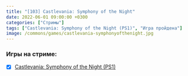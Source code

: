 ```yaml
---
title: "[103] Castlevania: Symphony of the Night"
date: 2022-06-01 09:00:00 +0300
categories: ["Стримы"]
tags: ["Castlevania: Symphony of the Night (PS1)", "Игра пройдена"]
image: /commons/games/castlevania-symphonyofthenight.jpg
---
```


### Игры на стриме:
+ [x] [Castlevania: Symphony of the Night (PS1)](/tags/castlevania-symphony-of-the-night-ps1)
